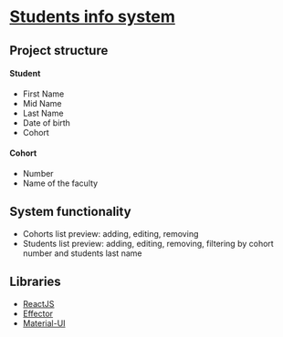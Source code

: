 # [Students info system](https://boyarkinev.github.io/students/)

## Project structure

#### Student

* First Name
* Mid Name
* Last Name
* Date of birth
* Cohort

#### Cohort

* Number
* Name of the faculty

## System functionality

* Cohorts list preview: adding, editing, removing
* Students list preview: adding, editing, removing, filtering by cohort number and students last name

## Libraries

* [ReactJS](https://reactjs.org)
* [Effector](https://effector.dev/ru/)
* [Material-UI](https://material-ui.com/ru/)